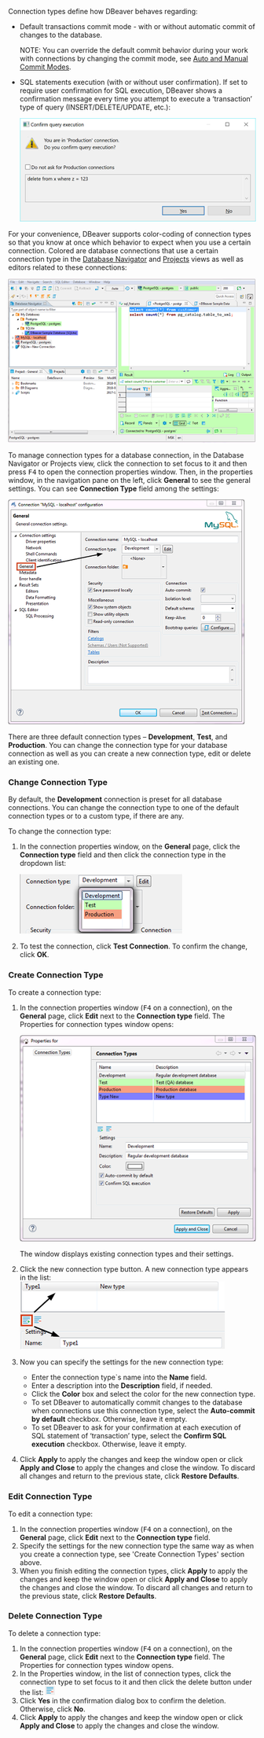 Connection types define how DBeaver behaves regarding:
* Default transactions commit mode - with or without automatic commit of changes to the database.

  NOTE: You can override the default commit behavior during your work with connections by changing the commit mode, see [Auto and Manual Commit Modes](Auto-and-Manual-Commit-Modes).

* SQL statements execution (with or without user confirmation). If set to require user confirmation for SQL execution, DBeaver shows a confirmation message every time you attempt to execute a ‘transaction’ type of query (INSERT/DELETE/UPDATE, etc.):

  ![](images/ug/Confirm-query-execution-dialog.png)

For your convenience, DBeaver supports color-coding of connection types so that you know at once which behavior to expect when you use a certain connection. Colored are database connections that use a certain connection type in the [Database Navigator](Database-Navigator) and [Projects](Projects) views as well as editors related to these connections:

![](images/ug/Colored_connections.png)

To manage connection types for a database connection, in the Database Navigator or Projects view, click the connection to set focus to it and then press <kbd>F4</kbd> to open the connection properties window. Then, in the properties window, in the navigation pane on the left, click **General** to see the general settings. You can see **Connection Type** field among the settings:

![](images/ug/Connection-Properties-General.png)

There are three default connection types – **Development**, **Test**, and **Production**. You can change the connection type for your database connection as well as you can create a new connection type, edit or delete an existing one.

### Change Connection Type
By default, the **Development** connection is preset for all database connections. You can change the connection type to one of the default connection types or to a custom type, if there are any.

To change the connection type:

1. In the connection properties window, on the **General** page, click the **Connection type** field and then click the connection type in the dropdown list:

   ![](images/ug/Choose-connection-type.png)  
 
2. To test the connection, click **Test Connection**. To confirm the change, click **OK**.

### Create Connection Type
To create a connection type:

1. In the connection properties window (<kbd>F4</kbd>  on a connection), on the **General** page, click **Edit** next to the **Connection type** field. The Properties for connection types window opens:

   ![](images/ug/Properties-for-connection-types_window.png)  

   The window displays existing connection types and their settings.  
2. Click the new connection type button. A new connection type appears in the list:
   ![](images/ug/New-connection-type.png)  
3. Now you can specify the settings for the new connection type:
   * Enter the connection type`s name into the **Name** field. 
   * Enter a description into the **Description** field, if needed. 
   * Click the **Color** box and select the color for the new connection type.  
   * To set DBeaver to automatically commit changes to the database when connections use this connection type, select the **Auto-commit by default** checkbox. Otherwise, leave it empty. 
   * To set DBeaver to ask for your confirmation at each execution of SQL statement of ‘transaction’ type, select the **Confirm SQL execution** checkbox. Otherwise, leave it empty.  
4. Click **Apply** to apply the changes and keep the window open or click **Apply and Close** to apply the changes and close the window. To discard all changes and return to the previous state, click **Restore Defaults**.

### Edit Connection Type
To edit a connection type:

1. In the connection properties window (<kbd>F4</kbd>  on a connection), on the **General** page, click **Edit** next to the **Connection type** field.
2. Specify the settings for the new connection type the same way as when you create a connection type, see 'Create Connection Types' section above.
3. When you finish editing the connection types, click **Apply** to apply the changes and keep the window open or click **Apply and Close** to apply the changes and close the window. To discard all changes and return to the previous state, click **Restore Defaults**.

### Delete Connection Type
To delete a connection type:

1. In the connection properties window (<kbd>F4</kbd> on a connection), on the **General** page, click **Edit** next to the **Connection type** field. The Properties for connection types window opens.
2. In the Properties window, in the list of connection types, click the connection type to set focus to it and then click the delete button under the list: ![](images/ug/Delete-connection-type-button.png)
3. Click **Yes** in the confirmation dialog box to confirm the deletion. Otherwise, click **No**.
4. Click **Apply** to apply the changes and keep the window open or click **Apply and Close** to apply the changes and close the window.

